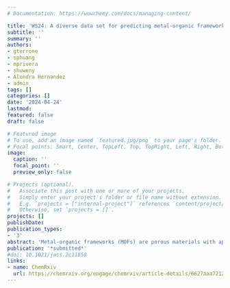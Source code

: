 ```yaml
---
# Documentation: https://wowchemy.com/docs/managing-content/

title: 'WS24: A diverse data set for predicting metal-organic framework stability in water and harsh environments with data-driven models' 
subtitle: ''
summary: ''
authors:
- gterrone
- sphuang
- mprivera
- shuweny
- Alondra Hernandez
- admin
tags: []
categories: []
date: '2024-04-24'
lastmod: 
featured: false
draft: false

# Featured image
# To use, add an image named `featured.jpg/png` to your page's folder.
# Focal points: Smart, Center, TopLeft, Top, TopRight, Left, Right, BottomLeft, Bottom, BottomRight.
image:
  caption: ''
  focal_point: ''
  preview_only: false

# Projects (optional).
#   Associate this post with one or more of your projects.
#   Simply enter your project's folder or file name without extension.
#   E.g. `projects = ["internal-project"]` references `content/project/deep-learning/index.md`.
#   Otherwise, set `projects = []`.
projects: []
publishDate: 
publication_types:
- '3'
abstract: 'Metal-organic frameworks (MOFs) are porous materials with applications in gas separations and catalysis, but a lack of water stability often limits their practical use given the ubiquity of water in air and the environment. Consequently, it is useful to predict whether a MOF is water-stable before investing time and resources into synthesis. Existing heuristics for designing water-stable MOFs lack generality and artificially limit the diversity of explored chemistry due to narrowly defined criteria. Machine learning (ML) models offer the promise to improve generality of predictions but require diverse experimental MOF stability data to be trained. In an improvement on previous efforts, we enlarge the available training data for MOF water stability prediction by over 400%, adding 911 MOFs with water stability labels assigned through semi-automated manuscript analysis to curate the new data set WS24. The additional data is shown to improve ML model performance (test ROC-AUC > 0.8) over diverse chemistry for the prediction of both water stability and stability in harsher acidic conditions. We illustrate how the expanded data set and models can be used with previously developed activation stability models to carry out genetic algorithms to quickly screen ~10,000 MOFs from a space of hundreds of thousands for candidates with multivariate stability (i.e., for activation, in water, and in acid). Model analysis and genetic algorithm results uncover metal- and geometry-specific design rules for robust MOFs. The data set and ML models developed in this work, which we disseminate through an easy-to-use web interface, are expected to contribute toward the accelerated discovery of novel, water-stable MOFs for applications such as direct air gas capture and water treatment.'
publication: '*submitted*'
#doi: 10.1021/jacs.2c11858
links:
- name: ChemRxiv
  url: https://chemrxiv.org/engage/chemrxiv/article-details/6627aaa721291e5d1d7a4c59
---
```

